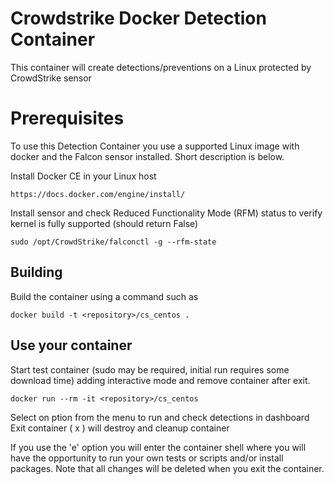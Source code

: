 # Crowdstrike Docker Detection Container

This container will create detections/preventions on a Linux protected by CrowdStrike sensor

# Prerequisites

To use this Detection Container you use a supported Linux image with docker and the Falcon sensor installed. Short description is below.

Install Docker CE in your Linux host
```
https://docs.docker.com/engine/install/
```
Install sensor and check Reduced Functionality Mode (RFM) status to verify kernel is fully supported (should return False)
```
sudo /opt/CrowdStrike/falconctl -g --rfm-state
```

## Building
Build the container using a command such as 
```
docker build -t <repository>/cs_centos .
```

## Use your container

Start test container (sudo may be required, initial run requires some download time) adding interactive mode and remove container after exit.
```
docker run --rm -it <repository>/cs_centos
```
Select on ption from the menu to run and check detections in dashboard
Exit container ( x ) will destroy and cleanup container

If you use the 'e' option you will enter the container shell where you will have the opportunity to run your own tests or scripts and/or install packages. Note that all changes will be deleted when you exit the container.
